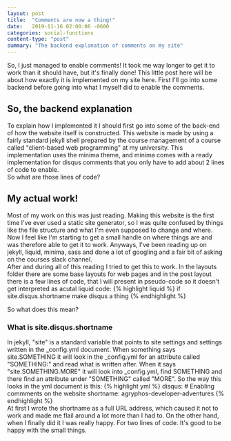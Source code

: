 ```yaml
---
layout: post
title:  "Comments are now a thing!"
date:   2019-11-16 02:00:06 -0600
categories: social-functions
content-type: "post"
summary: "The backend explanation of comments on my site"
---
```

So, I just managed to enable comments! It took me way longer to get it to work than it should have, but it's finally done! This little post here will be about how exactly it is implemented on my site here. First I'll go into some backend before going into what I myself did to enable the comments.

## So, the backend explanation

To explain how I implemented it I should first go into some of the back-end of how the website itself is constructed. This website is made by using a fairly standard jekyll shell prepared by the course management of a course called "client-based web programming" at my university. This implementation uses the minima theme, and minima comes with a ready implementation for disqus comments that you only have to add about 2 lines of code to enable.  
So what are those lines of code?

## My actual work!

Most of my work on this was just reading. Making this website is the first time I've ever used a static site generator, so I was quite confused by things like the file structure and what I'm even supposed to change and where. Now I feel like I'm starting to get a small handle on where things are and was therefore able to get it to work. Anyways, I've been reading up on jekyll, liquid, minima, sass and done a lot of googling and a fair bit of asking on the courses slack channel.  
After and during all of this reading I tried to get this to work. In the layouts folder there are some base layouts for web pages and in the post layout there is a few lines of code, that I will present in pseudo-code so it doesn't get interpreted as acutal liquid code:
{% highlight liquid %}
if site.disqus.shortname
  make disqus a thing
{% endhighlight %}

So what does this mean?  
### What is site.disqus.shortname

In jekyll, "site" is a standard variable that points to site settings and settings written in the _config.yml document. When something says site.SOMETHING it will look in the _config.yml for an attribute called "SOMETHING:" and read what is written after. When it says "site.SOMETHING.MORE" it will look into _config.yml, find SOMETHING and there find an attribute under "SOMETHING" called "MORE". So the way this looks in the yml document is this:
{% highlight yml %}
disqus: # Enabling commments on the website
  shortname: agryphos-developer-adventures
{% endhighlight %}  
At first I wrote the shortname as a full URL address, which caused it not to work and made me flail around a lot more than I had to. On the other hand, when I finally did it I was really happy. For two lines of code. It's good to be happy with the small things.

